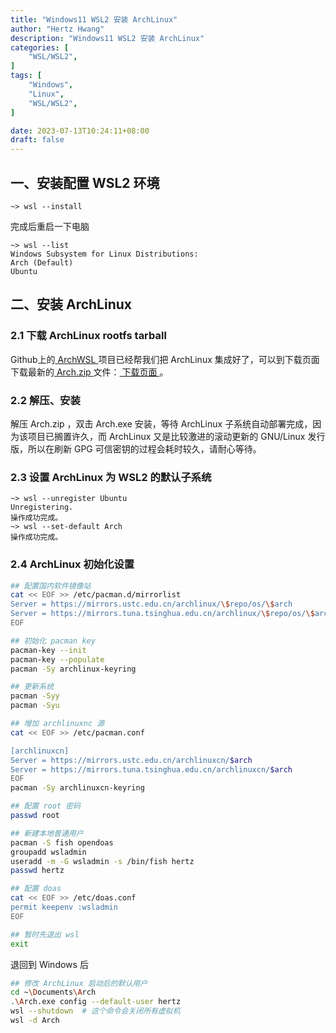 ```yaml
---
title: "Windows11 WSL2 安装 ArchLinux"
author: "Hertz Hwang"
description: "Windows11 WSL2 安装 ArchLinux"
categories: [
    "WSL/WSL2",
]
tags: [
    "Windows",
    "Linux",
    "WSL/WSL2",
]

date: 2023-07-13T10:24:11+08:00
draft: false
---
```


## 一、安装配置 WSL2 环境
```shell
~> wsl --install
```
完成后重启一下电脑
```shell
~> wsl --list
Windows Subsystem for Linux Distributions:
Arch (Default)
Ubuntu
```

## 二、安装 ArchLinux
### 2.1 下载 ArchLinux rootfs tarball
Github上的[ ArchWSL ](https://github.com/yuk7/ArchWSL)项目已经帮我们把 ArchLinux 集成好了，可以到下载页面下载最新的[ Arch.zip ](https://github.com/yuk7/ArchWSL/releases/download/22.10.16.0/Arch.zip)文件：[ 下载页面 ](https://github.com/yuk7/ArchWSL/releases)。
### 2.2 解压、安装
解压 Arch.zip ，双击 Arch.exe 安装，等待 ArchLinux 子系统自动部署完成，因为该项目已搁置许久，而 ArchLinux 又是比较激进的滚动更新的 GNU/Linux 发行版，所以在刷新 GPG 可信密钥的过程会耗时较久，请耐心等待。
### 2.3 设置 ArchLinux 为 WSL2 的默认子系统
```shell
~> wsl --unregister Ubuntu
Unregistering.
操作成功完成。
~> wsl --set-default Arch
操作成功完成。
```
### 2.4 ArchLinux 初始化设置
```bash
## 配置国内软件镜像站
cat << EOF >> /etc/pacman.d/mirrorlist
Server = https://mirrors.ustc.edu.cn/archlinux/\$repo/os/\$arch
Server = https://mirrors.tuna.tsinghua.edu.cn/archlinux/\$repo/os/\$arch
EOF

## 初始化 pacman key
pacman-key --init
pacman-key --populate
pacman -Sy archlinux-keyring

## 更新系统
pacman -Syy
pacman -Syu

## 增加 archlinuxnc 源
cat << EOF >> /etc/pacman.conf

[archlinuxcn]
Server = https://mirrors.ustc.edu.cn/archlinuxcn/$arch
Server = https://mirrors.tuna.tsinghua.edu.cn/archlinuxcn/$arch
EOF
pacman -Sy archlinuxcn-keyring

## 配置 root 密码
passwd root

## 新建本地普通用户
pacman -S fish opendoas
groupadd wsladmin
useradd -m -G wsladmin -s /bin/fish hertz
passwd hertz

## 配置 doas
cat << EOF >> /etc/doas.conf
permit keepenv :wsladmin
EOF

## 暂时先退出 wsl
exit
```
退回到 Windows 后
```bash
## 修改 ArchLinux 启动后的默认用户
cd ~\Documents\Arch
.\Arch.exe config --default-user hertz
wsl --shutdown  # 这个命令会关闭所有虚拟机
wsl -d Arch
```
